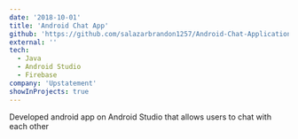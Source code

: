 ```yaml
---
date: '2018-10-01'
title: 'Android Chat App'
github: 'https://github.com/salazarbrandon1257/Android-Chat-Application'
external: ''
tech:
  - Java
  - Android Studio
  - Firebase
company: 'Upstatement'
showInProjects: true
---
```


Developed android app on Android Studio that allows users to chat with each other
